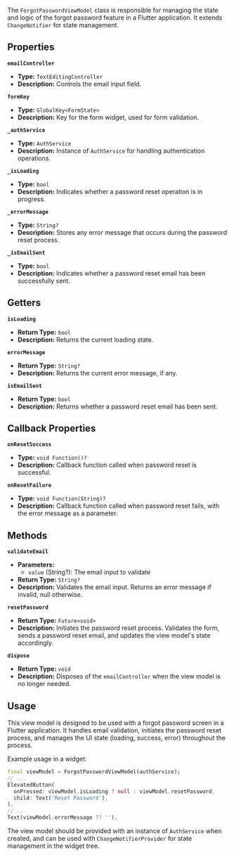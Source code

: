 

The `ForgotPasswordViewModel` class is responsible for managing the state and logic of the forgot password feature in a Flutter application. It extends `ChangeNotifier` for state management.

## Properties

**`emailController`**
- **Type:** `TextEditingController`
- **Description:** Controls the email input field.

**`formKey`**
- **Type:** `GlobalKey<FormState>`
- **Description:** Key for the form widget, used for form validation.

**`_authService`**
- **Type:** `AuthService`
- **Description:** Instance of `AuthService` for handling authentication operations.

**`_isLoading`**
- **Type:** `bool`
- **Description:** Indicates whether a password reset operation is in progress.

**`_errorMessage`**
- **Type:** `String?`
- **Description:** Stores any error message that occurs during the password reset process.

**`_isEmailSent`**
- **Type:** `bool`
- **Description:** Indicates whether a password reset email has been successfully sent.

## Getters

**`isLoading`**
- **Return Type:** `bool`
- **Description:** Returns the current loading state.

**`errorMessage`**
- **Return Type:** `String?`
- **Description:** Returns the current error message, if any.

**`isEmailSent`**
- **Return Type:** `bool`
- **Description:** Returns whether a password reset email has been sent.

## Callback Properties

**`onResetSuccess`**
- **Type:** `void Function()?`
- **Description:** Callback function called when password reset is successful.

**`onResetFailure`**
- **Type:** `void Function(String)?`
- **Description:** Callback function called when password reset fails, with the error message as a parameter.

## Methods

**`validateEmail`**
- **Parameters:**
  - `value` (String?): The email input to validate
- **Return Type:** `String?`
- **Description:** Validates the email input. Returns an error message if invalid, null otherwise.

**`resetPassword`**
- **Return Type:** `Future<void>`
- **Description:** Initiates the password reset process. Validates the form, sends a password reset email, and updates the view model's state accordingly.

**`dispose`**
- **Return Type:** `void`
- **Description:** Disposes of the `emailController` when the view model is no longer needed.

## Usage

This view model is designed to be used with a forgot password screen in a Flutter application. It handles email validation, initiates the password reset process, and manages the UI state (loading, success, error) throughout the process.

Example usage in a widget:

```dart
final viewModel = ForgotPasswordViewModel(authService);
// ...
ElevatedButton(
  onPressed: viewModel.isLoading ? null : viewModel.resetPassword,
  child: Text('Reset Password'),
),
// ...
Text(viewModel.errorMessage ?? ''),
```

The view model should be provided with an instance of `AuthService` when created, and can be used with `ChangeNotifierProvider` for state management in the widget tree.